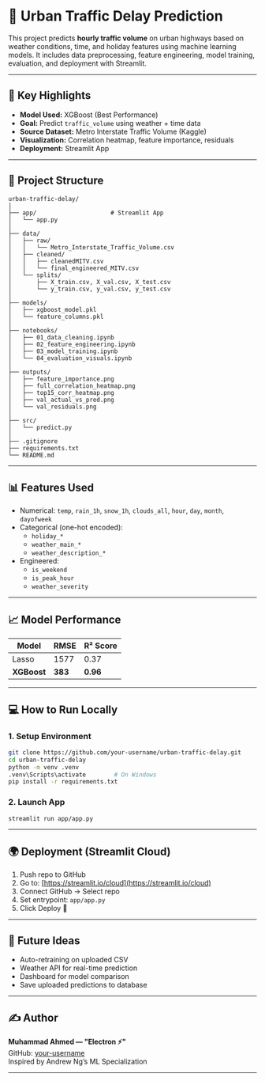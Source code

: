 # 🚦 Urban Traffic Delay Prediction

This project predicts **hourly traffic volume** on urban highways based on weather conditions, time, and holiday features using machine learning models. It includes data preprocessing, feature engineering, model training, evaluation, and deployment with Streamlit.

---

## 📌 Key Highlights

- **Model Used:** XGBoost (Best Performance)
- **Goal:** Predict `traffic_volume` using weather + time data
- **Source Dataset:** Metro Interstate Traffic Volume (Kaggle)
- **Visualization:** Correlation heatmap, feature importance, residuals
- **Deployment:** Streamlit App

---

## 📁 Project Structure

```
urban-traffic-delay/
│
├── app/                     # Streamlit App
│   └── app.py
│
├── data/
│   ├── raw/
│   │   └── Metro_Interstate_Traffic_Volume.csv
│   ├── cleaned/
│   │   ├── cleanedMITV.csv
│   │   └── final_engineered_MITV.csv
│   └── splits/
│       ├── X_train.csv, X_val.csv, X_test.csv
│       └── y_train.csv, y_val.csv, y_test.csv
│
├── models/
│   ├── xgboost_model.pkl
│   └── feature_columns.pkl
│
├── notebooks/
│   ├── 01_data_cleaning.ipynb
│   ├── 02_feature_engineering.ipynb
│   ├── 03_model_training.ipynb
│   └── 04_evaluation_visuals.ipynb
│
├── outputs/
│   ├── feature_importance.png
│   ├── full_correlation_heatmap.png
│   ├── top15_corr_heatmap.png
│   ├── val_actual_vs_pred.png
│   └── val_residuals.png
│
├── src/
│   └── predict.py
│
├── .gitignore
├── requirements.txt
└── README.md
```

---

## 📊 Features Used

- Numerical: `temp`, `rain_1h`, `snow_1h`, `clouds_all`, `hour`, `day`, `month`, `dayofweek`
- Categorical (one-hot encoded):  
  - `holiday_*`  
  - `weather_main_*`  
  - `weather_description_*`
- Engineered:
  - `is_weekend`
  - `is_peak_hour`
  - `weather_severity`

---

## 📈 Model Performance

| Model        | RMSE   | R² Score |
|--------------|--------|----------|
| Lasso        | 1577   | 0.37     |
| **XGBoost**  | **383**| **0.96** |

---

## 💻 How to Run Locally

### 1. Setup Environment

```bash
git clone https://github.com/your-username/urban-traffic-delay.git
cd urban-traffic-delay
python -m venv .venv
.venv\Scripts\activate        # On Windows
pip install -r requirements.txt
```

### 2. Launch App

```bash
streamlit run app/app.py
```

---

## 🌍 Deployment (Streamlit Cloud)

1. Push repo to GitHub
2. Go to: [https://streamlit.io/cloud](https://streamlit.io/cloud)
3. Connect GitHub → Select repo
4. Set entrypoint: `app/app.py`
5. Click Deploy 🚀

---

## 🔮 Future Ideas

- Auto-retraining on uploaded CSV
- Weather API for real-time prediction
- Dashboard for model comparison
- Save uploaded predictions to database

---

## ✍️ Author

**Muhammad Ahmed — "Electron ⚡"**  
GitHub: [your-username](https://github.com/your-username)  
Inspired by Andrew Ng’s ML Specialization

---